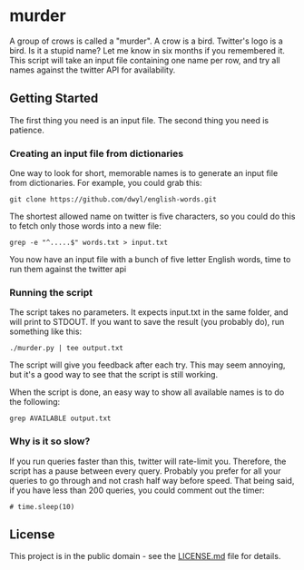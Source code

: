 # murder

A group of crows is called a "murder". A crow is a bird. Twitter's logo is a bird. Is it a stupid name? Let me know in six months if you remembered it. This script will take an input file containing one name per row, and try all names against the twitter API for availability.

## Getting Started

The first thing you need is an input file. The second thing you need is patience.

### Creating an input file from dictionaries

One way to look for short, memorable names is to generate an input file from dictionaries. For example, you could grab this:

`git clone https://github.com/dwyl/english-words.git`

The shortest allowed name on twitter is five characters, so you could do this to fetch only those words into a new file:

`grep -e "^.....$" words.txt > input.txt`

You now have an input file with a bunch of five letter English words, time to run them against the twitter api

### Running the script

The script takes no parameters. It expects input.txt in the same folder, and will print to STDOUT. If you want to save the result (you probably do), run something like this:

`./murder.py | tee output.txt`

The script will give you feedback after each try. This may seem annoying, but it's a good way to see that the script is still working.

When the script is done, an easy way to show all available names is to do the following:

`grep AVAILABLE output.txt`

### Why is it so slow?

If you run queries faster than this, twitter will rate-limit you. Therefore, the script has a pause between every query. Probably you prefer for all your queries to go through and not crash half way before speed. That being said, if you have less than 200 queries, you could comment out the timer:

`# time.sleep(10)`

## License

This project is in the public domain - see the [LICENSE.md](LICENSE.md) file for details.

